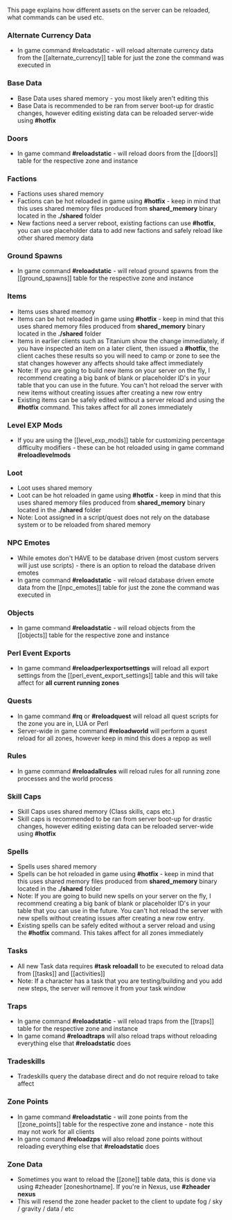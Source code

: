 
This page explains how different assets on the server can be reloaded, what commands can be used etc.

### Alternate Currency Data

* In game command #reloadstatic - will reload alternate currency data from the [[alternate_currency]] table for just the zone the command was executed in

### Base Data

* Base Data uses shared memory - you most likely aren't editing this
* Base Data is recommended to be ran from server boot-up for drastic changes, however editing existing data can be reloaded server-wide using **#hotfix**

### Doors

* In game command **#reloadstatic** - will reload doors from the [[doors]] table for the respective zone and instance


### Factions

* Factions uses shared memory
* Factions can be hot reloaded in game using **#hotfix** - keep in mind that this uses shared memory files produced from **shared_memory** binary located in the **./shared** folder
* New factions need a server reboot, existing factions can use **#hotfix**, you can use placeholder data to add new factions and safely reload like other shared memory data

### Ground Spawns

* In game command **#reloadstatic** - will reload ground spawns from the [[ground_spawns]] table for the respective zone and instance

### Items

* Items uses shared memory
* Items can be hot reloaded in game using **#hotfix** - keep in mind that this uses shared memory files produced from **shared_memory** binary located in the **./shared** folder
* Items in earlier clients such as Titanium show the change immediately, if you have inspected an item on a later client, then issued a **#hotfix**, the client caches these results so you will need to camp or zone to see the stat changes however any affects should take affect immediately
* Note: If you are going to build new items on your server on the fly, I recommend creating a big bank of blank or placeholder ID's in your table that you can use in the future. You can't hot reload the server with new items without creating issues after creating a new row entry
* Existing items can be safely edited without a server reload and using the **#hotfix** command. This takes affect for all zones immediately

### Level EXP Mods

* If you are using the [[level_exp_mods]] table for customizing percentage difficulty modifiers - these can be hot reloaded using in game command **#reloadlevelmods**

### Loot

* Loot uses shared memory
* Loot can be hot reloaded in game using **#hotfix** - keep in mind that this uses shared memory files produced from **shared_memory** binary located in the **./shared** folder
* Note: Loot assigned in a script/quest does not rely on the database system or to be reloaded from shared memory

### NPC Emotes

* While emotes don't HAVE to be database driven (most custom servers will just use scripts) - there is an option to reload the database driven emotes
* In game command **#reloadstatic** - will reload database driven emote data from the [[npc_emotes]] table for just the zone the command was executed in

### Objects

* In game command **#reloadstatic** - will reload objects from the [[objects]] table for the respective zone and instance

### Perl Event Exports

* In game command **#reloadperlexportsettings** will reload all export settings from the [[perl_event_export_settings]] table and this will take affect for **all current running zones**

### Quests 

* In game command **#rq** or **#reloadquest** will reload all quest scripts for the zone you are in, LUA or Perl
* Server-wide in game command **#reloadworld** will perform a quest reload for all zones, however keep in mind this does a repop as well

### Rules

* In game command **#reloadallrules** will reload rules for all running zone processes and the world process

### Skill Caps

* Skill Caps uses shared memory (Class skills, caps etc.)
* Skill caps is recommended to be ran from server boot-up for drastic changes, however editing existing data can be reloaded server-wide using **#hotfix**

### Spells

* Spells uses shared memory
* Spells can be hot reloaded in game using **#hotfix** - keep in mind that this uses shared memory files produced from **shared_memory** binary located in the **./shared** folder
* Note: If you are going to build new spells on your server on the fly, I recommend creating a big bank of blank or placeholder ID's in your table that you can use in the future. You can't hot reload the server with new spells without creating issues after creating a new row entry. 
* Existing spells can be safely edited without a server reload and using the **#hotfix** command. This takes affect for all zones immediately

### Tasks

* All new Task data requires **#task reloadall** to be executed to reload data from [[tasks]] and [[activities]]
* Note: If a character has a task that you are testing/building and you add new steps, the server will remove it from your task window

### Traps

* In game command **#reloadstatic** - will reload traps from the [[traps]] table for the respective zone and instance
* In game comand **#reloadtraps** will also reload traps without reloading everything else that **#reloadstatic** does

### Tradeskills

* Tradeskills query the database direct and do not require reload to take affect

### Zone Points

* In game command **#reloadstatic** - will zone points from the [[zone_points]] table for the respective zone and instance - note this may not work for all clients
* In game comand **#reloadzps** will also reload zone points without reloading everything else that **#reloadstatic** does

### Zone Data

* Sometimes you want to reload the [[zone]] table data, this is done via using #zheader [zoneshortname]. If you're in Nexus, use **#zheader nexus**
* This will resend the zone header packet to the client to update fog / sky / gravity / data / etc